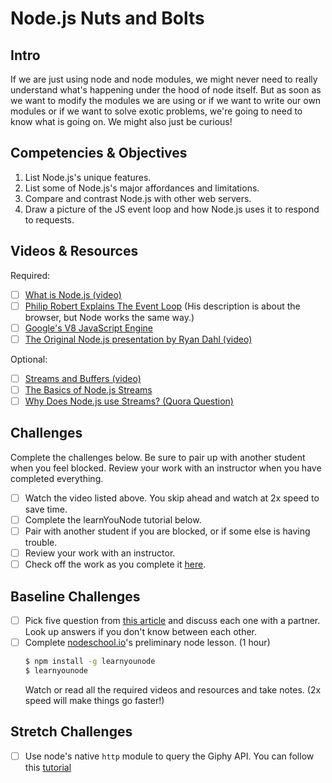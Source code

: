 # Node.js Nuts and Bolts

## Intro

If we are just using node and node modules, we might never need to really understand what's happening under the hood of node itself. But as soon as we want to modify the modules we are using or if we want to write our own modules or if we want to solve exotic problems, we're going to need to know what is going on. We might also just be curious!

## Competencies & Objectives

1. List Node.js's unique features.
1. List some of Node.js's major affordances and limitations.
1. Compare and contrast Node.js with other web servers.
1. Draw a picture of the JS event loop and how Node.js uses it to respond to requests.

## Videos & Resources

Required:
- [ ] [What is Node.js (video)](https://www.youtube.com/watch?v=GJmFG4ffJZU)
- [ ] [Philip Robert Explains The Event Loop](https://www.youtube.com/watch?v=8aGhZQkoFbQ) (His description is about the browser, but Node works the same way.)
- [ ] [Google's V8 JavaScript Engine](https://www.youtube.com/watch?v=86tgU7UaJmU&list=PL4cUxeGkcC9gcy9lrvMJ75z9maRw4byYp&index=3)
- [ ] [The Original Node.js presentation by Ryan Dahl (video)](https://www.youtube.com/watch?v=ztspvPYybIY)

Optional:
- [ ] [Streams and Buffers (video)](https://www.youtube.com/watch?v=GlybFFMXXmQ)
- [ ] [The Basics of Node.js Streams](https://www.sitepoint.com/basics-node-js-streams/)
- [ ] [Why Does Node.js use Streams? (Quora Question)](https://www.quora.com/Why-do-servers-like-Node-js-Express-use-streams-to-represent-the-request-and-response-objects)

## Challenges

Complete the challenges below. Be sure to pair up with another student when you feel blocked. Review your work 
with an instructor when you have completed everything. 

- [ ] Watch the video listed above. You skip ahead and watch at 2x speed to save time. 
- [ ] Complete the learnYouNode tutorial below. 
- [ ] Pair with another student if you are blocked, or if some else is having trouble. 
- [ ] Review your work with an instructor. 
- [ ] Check off the work as you complete it [here](https://docs.google.com/spreadsheets/d/1E2Irm4hz0eNr70zPv2wYiTmMhPw2x6jULj4xn2wR7gI/edit#gid=0).

## Baseline Challenges

- [ ] Pick five question from [this article](https://medium.freecodecamp.com/before-you-bury-yourself-in-packages-learn-the-node-js-runtime-itself-f9031fbd8b69) and discuss each one with a partner. Look up answers if you don't know between each other. 
- [ ] Complete [nodeschool.io](https://nodeschool.io/)'s preliminary node lesson. (1 hour)
    ```bash
    $ npm install -g learnyounode
    $ learnyounode
    ```
    Watch or read all the required videos and resources and take notes. (2x speed will make things go faster!)

## Stretch Challenges

- [ ] Use node's native `http` module to query the Giphy API. You can follow this [tutorial](https://www.makeschool.com/online-courses/tutorials/giphy-search-app-with-node-js/your-node-environment) 


